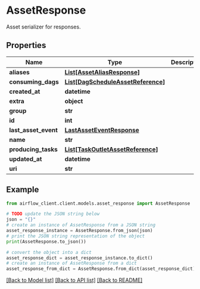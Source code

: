 # AssetResponse

Asset serializer for responses.

## Properties

Name | Type | Description | Notes
------------ | ------------- | ------------- | -------------
**aliases** | [**List[AssetAliasResponse]**](AssetAliasResponse.md) |  | 
**consuming_dags** | [**List[DagScheduleAssetReference]**](DagScheduleAssetReference.md) |  | 
**created_at** | **datetime** |  | 
**extra** | **object** |  | [optional] 
**group** | **str** |  | 
**id** | **int** |  | 
**last_asset_event** | [**LastAssetEventResponse**](LastAssetEventResponse.md) |  | [optional] 
**name** | **str** |  | 
**producing_tasks** | [**List[TaskOutletAssetReference]**](TaskOutletAssetReference.md) |  | 
**updated_at** | **datetime** |  | 
**uri** | **str** |  | 

## Example

```python
from airflow_client.client.models.asset_response import AssetResponse

# TODO update the JSON string below
json = "{}"
# create an instance of AssetResponse from a JSON string
asset_response_instance = AssetResponse.from_json(json)
# print the JSON string representation of the object
print(AssetResponse.to_json())

# convert the object into a dict
asset_response_dict = asset_response_instance.to_dict()
# create an instance of AssetResponse from a dict
asset_response_from_dict = AssetResponse.from_dict(asset_response_dict)
```
[[Back to Model list]](../README.md#documentation-for-models) [[Back to API list]](../README.md#documentation-for-api-endpoints) [[Back to README]](../README.md)


